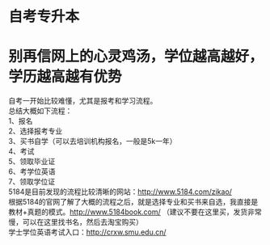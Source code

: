 # 自考专升本
# 别再信网上的心灵鸡汤，学位越高越好，学历越高越有优势
自考一开始比较难懂，尤其是报考和学习流程。  
总结大概如下流程：  
1、报名  
2、选择报考专业  
3、买书自学（可以去培训机构报名，一般是5k一年）  
4、考试  
5、领取毕业证  
6、考学位英语  
7、领取学位证  
5184是目前发现的流程比较清晰的网站：http://www.5184.com/zikao/    
根据5184的官网了解了大概的流程之后，就是选择专业和买书来自选，我直接是教材+真题的模式。http://www.5184book.com/ （建议不要在这里买，发货非常慢，可以在这里找书名，然后去淘宝购买）  
学士学位英语考试入口：http://crxw.smu.edu.cn/  
